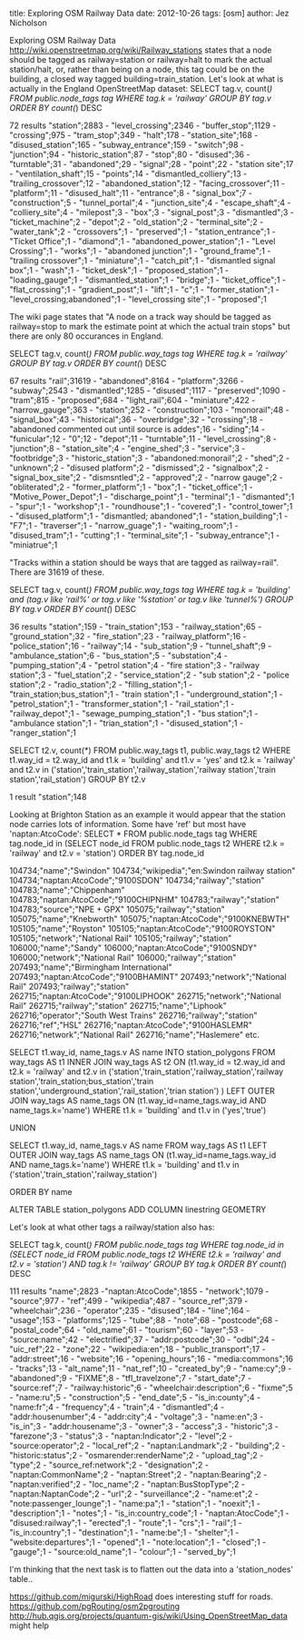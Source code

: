 title: Exploring OSM Railway Data
date: 2012-10-26
tags: [osm]
author: Jez Nicholson

Exploring OSM Railway Data
http://wiki.openstreetmap.org/wiki/Railway_stations states that a node should be tagged as railway=station or railway=halt to mark the actual station/halt, or, rather than being on a node, this tag could be on the building, a closed way tagged building=train_station. Let's look at what is actually in the England OpenStreetMap dataset:
SELECT 
  tag.v, count(*) 
FROM 
  public.node_tags tag
WHERE
  tag.k = 'railway'
GROUP BY tag.v
ORDER BY count(*) DESC

72 results
"station";2883 - "level_crossing";2346 - "buffer_stop";1129 - "crossing";975 - "tram_stop";349 - "halt";178 - "station_site";168 - "disused_station";165 - "subway_entrance";159 - "switch";98 - "junction";94 - "historic_station";87 - "stop";80 - "disused";36 - "turntable";31 - "abandoned";29 - "signal";28 - "point";22 - "station site";17 - "ventilation_shaft";15 - "points";14 - "dismantled_colliery";13 - "trailing_crossover";12 - "abandoned_station";12 - "facing_crossover";11 - "platform";11 - "disused_halt";11 - "entrance";8 - "signal_box";7 - "construction";5 - "tunnel_portal";4 - "junction_site";4 - "escape_shaft";4 - "colliery_site";4 - "milepost";3 - "box";3 - "signal_post";3 - "dismantled";3 - "ticket_machine";2 - "depot";2 - "old_station";2 - "terminal_site";2 - "water_tank";2 - "crossovers";1 - "preserved";1 - "station_entrance";1 - "Ticket Office";1 - "diamond";1 - "abandoned_power_station";1 - "Level Crossing";1 - "works";1 - "abandoned junction";1 - "ground_frame";1 - "trailing crossover";1 - "miniature";1 - "catch_pit";1 - "dismantled signal box";1 - "wash";1 - "ticket_desk";1 - "proposed_station";1 - "loading_gauge";1 - "dismantled_station";1 - "bridge";1 - "ticket_office";1 - "flat_crossing";1 - "gradient_post";1 - "lift";1 - "c";1 - "former_station";1 - "level_crossing;abandoned";1 - "level_crossing site";1 - "proposed";1

The wiki page states that "A node on a track way should be tagged as railway=stop to mark the estimate point at which the actual train stops" but there are only 80 occurances in England.

SELECT 
  tag.v, count(*) 
FROM 
  public.way_tags tag
WHERE
  tag.k = 'railway'
GROUP BY tag.v
ORDER BY count(*) DESC

67 results
"rail";31619 - "abandoned";8164 - "platform";3266 - "subway";2543 - "dismantled";1285 - "disused";1117 - "preserved";1090 - "tram";815 - "proposed";684 - "light_rail";604 - "miniature";422 - "narrow_gauge";363 - "station";252 - "construction";103 - "monorail";48 - "signal_box";43 - "historical";36 - "overbridge";32 - "crossing";18 - "abandoned commented out until source is addes";16 - "siding";14 - "funicular";12 - "0";12 - "depot";11 - "turntable";11 - "level_crossing";8 - "junction";8 - "station_site";4 - "engine_shed";3 - "service";3 - "footbridge";3 - "historic_station";3 - "abandoned:monorail";2 - "shed";2 - "unknown";2 - "disused platform";2 - "dismissed";2 - "signalbox";2 - "signal_box_site";2 - "dismsntled";2 - "approved";2 - "narrow gauge";2 - "obliterated";2 - "former_platform";1 - "box";1 - "ticket_office";1 - "Motive_Power_Depot";1 - "discharge_point";1 - "terminal";1 - "dismanted";1 - "spur";1 - "workshop";1 - "roundhouse";1 - "covered";1 - "control_tower";1 - "disused_platform";1 - "dismantled; abandoned";1 - "station_building";1 - "F7";1 - "traverser";1 - "narrow_guage";1 - "waiting_room";1 - "disused_tram";1 - "cutting";1  - "terminal_site";1 - "subway_entrance";1 - "miniatrue";1

"Tracks within a station should be ways that are tagged as railway=rail". There are 31619 of these.


SELECT 
  tag.v, count(*) 
FROM 
  public.way_tags tag
WHERE
  tag.k = 'building'
  and (tag.v like 'rail%'
  or tag.v like '%station'
  or tag.v like 'tunnel%')
GROUP BY tag.v
ORDER BY count(*) DESC

36 results
"station";159 - "train_station";153 - "railway_station";65 - "ground_station";32 - "fire_station";23 - "railway_platform";16 - "police_station";16 - "railway";14 - "sub_station";9 - "tunnel_shaft";9 - "ambulance_station";6 - "bus_station";5 - "substation";4 - "pumping_station";4 - "petrol station";4 - "fire station";3 - "railway station";3 - "fuel_station";2 - "service_station";2 - "sub station";2 - "police station";2 - "radio_station";2 - "filling_station";1 - "train_station;bus_station";1 - "train station";1 - "underground_station";1 - "petrol_station";1 - "transformer_station";1 - "rail_station";1 - "railway_depot";1 - "sewage_pumping_station";1 - "bus station";1 - "ambulance station";1 - "trian_station";1 - "disused_station";1 - "ranger_station";1



SELECT
  t2.v, count(*)
FROM
  public.way_tags t1, public.way_tags t2
WHERE
  t1.way_id = t2.way_id
  and t1.k = 'building' and t1.v = 'yes'
  and t2.k = 'railway' and t2.v in ('station','train_station','railway_station','railway station','train station','rail_station')
GROUP BY t2.v
  
1 result
"station";148

Looking at Brighton Station as an example it would appear that the station node carries lots of information. Some have 'ref' but most have 'naptan:AtcoCode':
SELECT
  *
FROM
  public.node_tags tag
WHERE
  tag.node_id in
  (SELECT 
     node_id
   FROM
     public.node_tags t2
   WHERE
     t2.k = 'railway' and t2.v = 'station')
ORDER BY tag.node_id
  
104734;"name";"Swindon"
104734;"wikipedia";"en:Swindon railway station"
104734;"naptan:AtcoCode";"9100SDON"
104734;"railway";"station"
104783;"name";"Chippenham"
104783;"naptan:AtcoCode";"9100CHIPNHM"
104783;"railway";"station"
104783;"source";"NPE + GPX"
105075;"railway";"station"
105075;"name";"Knebworth"
105075;"naptan:AtcoCode";"9100KNEBWTH"
105105;"name";"Royston"
105105;"naptan:AtcoCode";"9100ROYSTON"
105105;"network";"National Rail"
105105;"railway";"station"
106000;"name";"Sandy"
106000;"naptan:AtcoCode";"9100SNDY"
106000;"network";"National Rail"
106000;"railway";"station"
207493;"name";"Birmingham International"
207493;"naptan:AtcoCode";"9100BHAMINT"
207493;"network";"National Rail"
207493;"railway";"station"
262715;"naptan:AtcoCode";"9100LIPHOOK"
262715;"network";"National Rail"
262715;"railway";"station"
262715;"name";"Liphook"
262716;"operator";"South West Trains"
262716;"railway";"station"
262716;"ref";"HSL"
262716;"naptan:AtcoCode";"9100HASLEMR"
262716;"network";"National Rail"
262716;"name";"Haslemere"
etc.





SELECT
  t1.way_id, name_tags.v AS name
INTO station_polygons
FROM way_tags AS t1
  INNER JOIN way_tags AS t2 ON (t1.way_id = t2.way_id
    and t2.k = 'railway' and t2.v in ('station','train_station','railway_station','railway station','train_station;bus_station','train station','underground_station','rail_station','trian station')
  )
  LEFT OUTER JOIN way_tags AS name_tags ON (t1.way_id=name_tags.way_id AND name_tags.k='name')
WHERE t1.k = 'building' and t1.v in ('yes','true')

UNION

SELECT
  t1.way_id, name_tags.v AS name
FROM way_tags AS t1
  LEFT OUTER JOIN way_tags AS name_tags ON (t1.way_id=name_tags.way_id AND name_tags.k='name')
WHERE t1.k = 'building' and t1.v in ('station','train_station','railway_station')

ORDER BY name


ALTER TABLE station_polygons ADD COLUMN linestring GEOMETRY




Let's look at what other tags a railway/station also has:

SELECT
  tag.k, count(*)
FROM
  public.node_tags tag
WHERE
  tag.node_id in
  (SELECT 
     node_id
   FROM
     public.node_tags t2
   WHERE
     t2.k = 'railway' and t2.v = 'station')
  AND tag.k != 'railway'
GROUP BY tag.k
ORDER BY count(*) DESC

111 results
"name";2823 -"naptan:AtcoCode";1855 - "network";1079 - "source";977 - "ref";499 - "wikipedia";487 - "source_ref";379 - "wheelchair";236 - "operator";235 - "disused";184 - "line";164 - "usage";153 - "platforms";125 - "tube";88 - "note";68 - "postcode";68 - "postal_code";64 - "old_name";61 - "tourism";60 - "layer";53 - "source:name";42 - "electrified";37 - "addr:postcode";30 - "odbl";24 - "uic_ref";22 - "zone";22 - "wikipedia:en";18 - "public_transport";17 - "addr:street";16 - "website";16 - "opening_hours";16 - "media:commons";16 - "tracks";13 - "alt_name";11 - "nat_ref";10 - "created_by";9 - "name:cy";9 - "abandoned";9 - "FIXME";8 - "tfl_travelzone";7 - "start_date";7 - "source:ref";7 - "railway:historic";6 - "wheelchair:description";6 - "fixme";5 - "name:ru";5 - "construction";5 - "end_date";5 - "is_in:county";4 - "name:fr";4 - "frequency";4 - "train";4 - "dismantled";4 - "addr:housenumber";4 - "addr:city";4 - "voltage";3 - "name:en";3 - "is_in";3 - "addr:housename";3 - "owner";3 - "access";3 - "historic";3 - "farezone";3 - "status";3 - "naptan:Indicator";2 - "level";2 - "source:operator";2 - "local_ref";2 - "naptan:Landmark";2 - "building";2 - "historic:status";2 - "osmarender:renderName";2 - "upload_tag";2 - "type";2 - "source_ref:network";2 - "designation";2 - "naptan:CommonName";2 - "naptan:Street";2 - "naptan:Bearing";2 - "naptan:verified";2 - "loc_name";2 - "naptan:BusStopType";2 - "naptan:NaptanCode";2 - "url";2 - "surveillance";2 - "name:et";2 - "note:passenger_lounge";1 - "name:pa";1 - "station";1 - "noexit";1 - "description";1 - "notes";1 - "is_in:country_code";1 - "naptan:AtocCode";1 - "disused:railway";1 - "erected";1 - "route";1 - "crs";1 - "rail";1 - "is_in:country";1 - "destination";1 - "name:be";1 - "shelter";1 - "website:departures";1 - "opened";1 - "note:location";1 - "closed";1 - "gauge";1 - "source:old_name";1 - "colour";1 - "served_by";1

I'm thinking that the next task is to flatten out the data into a 'station_nodes' table..



https://github.com/migurski/HighRoad does interesting stuff for roads.
https://github.com/pgRouting/osm2pgrouting
http://hub.qgis.org/projects/quantum-gis/wiki/Using_OpenStreetMap_data might help